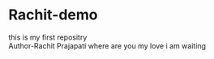 # Rachit-demo
this is my first repositry
<br>
Author-Rachit Prajapati
where are you my love i am waiting
